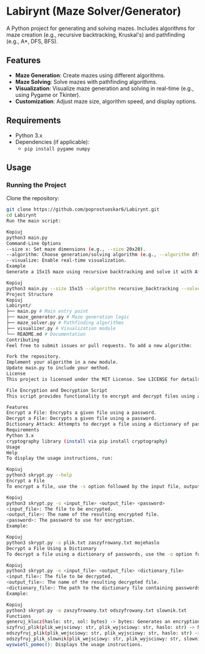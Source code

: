 # Labirynt (Maze Solver/Generator)

A Python project for generating and solving mazes. Includes algorithms for maze creation (e.g., recursive backtracking, Kruskal's) and pathfinding (e.g., A*, DFS, BFS).

## Features

- **Maze Generation**: Create mazes using different algorithms.
- **Maze Solving**: Solve mazes with pathfinding algorithms.
- **Visualization**: Visualize maze generation and solving in real-time (e.g., using Pygame or Tkinter).
- **Customization**: Adjust maze size, algorithm speed, and display options.

## Requirements

- Python 3.x
- Dependencies (if applicable):
  - `pip install pygame numpy`

## Usage

### Running the Project

Clone the repository:

```bash
git clone https://github.com/poprostuoskar6/Labirynt.git
cd Labirynt
Run the main script:

Kopiuj
python3 main.py
Command-Line Options
--size x: Set maze dimensions (e.g., --size 20x20).
--algorithm: Choose generation/solving algorithm (e.g., --algorithm dfs).
--visualize: Enable real-time visualization.
Example
Generate a 15x15 maze using recursive backtracking and solve it with A*:

Kopiuj
python3 main.py --size 15x15 --algorithm recursive_backtracking --solve a_star --visualize
Project Structure
Kopiuj
Labirynt/
├── main.py # Main entry point
├── maze_generator.py # Maze generation logic
├── maze_solver.py # Pathfinding algorithms
├── visualizer.py # Visualization module
└── README.md # Documentation
Contributing
Feel free to submit issues or pull requests. To add a new algorithm:

Fork the repository.
Implement your algorithm in a new module.
Update main.py to include your method.
License
This project is licensed under the MIT License. See LICENSE for details.

File Encryption and Decryption Script
This script provides functionality to encrypt and decrypt files using a password. It uses the cryptography library to handle encryption and decryption processes.

Features
Encrypt a File: Encrypts a given file using a password.
Decrypt a File: Decrypts a given file using a password.
Dictionary Attack: Attempts to decrypt a file using a dictionary of passwords.
Requirements
Python 3.x
cryptography library (install via pip install cryptography)
Usage
Help
To display the usage instructions, run:

Kopiuj
python3 skrypt.py --help
Encrypt a File
To encrypt a file, use the -s option followed by the input file, output file, and password:

Kopiuj
python3 skrypt.py -s <input_file> <output_file> <password>
<input_file>: The file to be encrypted.
<output_file>: The name of the resulting encrypted file.
<password>: The password to use for encryption.
Example:

Kopiuj
python3 skrypt.py -s plik.txt zaszyfrowany.txt mojehaslo
Decrypt a File Using a Dictionary
To decrypt a file using a dictionary of passwords, use the -o option followed by the input file, output file, and dictionary file:

Kopiuj
python3 skrypt.py -o <input_file> <output_file> <dictionary_file>
<input_file>: The file to be decrypted.
<output_file>: The name of the resulting decrypted file.
<dictionary_file>: The path to the dictionary file containing passwords.
Example:

Kopiuj
python3 skrypt.py -o zaszyfrowany.txt odszyfrowany.txt slownik.txt
Functions
generuj_klucz(haslo: str, sol: bytes) -> bytes: Generates an encryption key based on a password and salt.
szyfruj_plik(plik_wejsciowy: str, plik_wyjsciowy: str, haslo: str) -> None: Encrypts a file using a given password.
odszyfruj_plik(plik_wejsciowy: str, plik_wyjsciowy: str, haslo: str) -> None: Decrypts a file using a given password.
odszyfruj_plik_slownik(plik_wejsciowy: str, plik_wyjsciowy: str, slownik: str) -> bool: Attempts to decrypt a file using a dictionary of passwords.
wyswietl_pomoc(): Displays the usage instructions.
